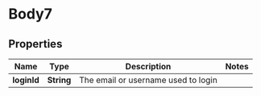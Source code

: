 
# Body7

## Properties
Name | Type | Description | Notes
------------ | ------------- | ------------- | -------------
**loginId** | **String** | The email or username used to login | 



